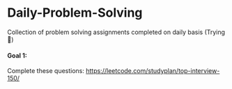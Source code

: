 # Daily-Problem-Solving
Collection of problem solving assignments completed on daily basis (Trying🤞)

#### Goal 1:

Complete these questions: https://leetcode.com/studyplan/top-interview-150/